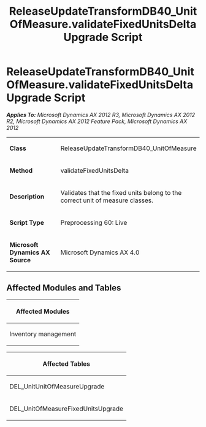 ﻿---
title: ReleaseUpdateTransformDB40_UnitOfMeasure.validateFixedUnitsDelta Upgrade Script
TOCTitle: ReleaseUpdateTransformDB40_UnitOfMeasure.validateFixedUnitsDelta Upgrade Script
ms:assetid: 83376859-dfa0-7630-f6d1-b1c9ae0ba255
ms:mtpsurl: https://msdn.microsoft.com/en-us/library/JJ685972(v=AX.60)
ms:contentKeyID: 49709426
ms.date: 05/18/2015
mtps_version: v=AX.60
---

# ReleaseUpdateTransformDB40\_UnitOfMeasure.validateFixedUnitsDelta Upgrade Script 


_**Applies To:** Microsoft Dynamics AX 2012 R3, Microsoft Dynamics AX 2012 R2, Microsoft Dynamics AX 2012 Feature Pack, Microsoft Dynamics AX 2012_

<table>
<colgroup>
<col style="width: 50%" />
<col style="width: 50%" />
</colgroup>
<tbody>
<tr class="odd">
<td><p><strong>Class</strong></p></td>
<td><p>ReleaseUpdateTransformDB40_UnitOfMeasure</p></td>
</tr>
<tr class="even">
<td><p><strong>Method</strong></p></td>
<td><p>validateFixedUnitsDelta</p></td>
</tr>
<tr class="odd">
<td><p><strong>Description</strong></p></td>
<td><p>Validates that the fixed units belong to the correct unit of measure classes.</p></td>
</tr>
<tr class="even">
<td><p><strong>Script Type</strong></p></td>
<td><p>Preprocessing 60: Live</p></td>
</tr>
<tr class="odd">
<td><p><strong>Microsoft Dynamics AX Source</strong></p></td>
<td><p>Microsoft Dynamics AX 4.0</p></td>
</tr>
</tbody>
</table>


## Affected Modules and Tables

<table>
<colgroup>
<col style="width: 100%" />
</colgroup>
<thead>
<tr class="header">
<th><p>Affected Modules</p></th>
</tr>
</thead>
<tbody>
<tr class="odd">
<td><p>Inventory management</p></td>
</tr>
</tbody>
</table>


<table>
<colgroup>
<col style="width: 100%" />
</colgroup>
<thead>
<tr class="header">
<th><p>Affected Tables</p></th>
</tr>
</thead>
<tbody>
<tr class="odd">
<td><p>DEL_UnitUnitOfMeasureUpgrade</p></td>
</tr>
<tr class="even">
<td><p>DEL_UnitOfMeasureFixedUnitsUpgrade</p></td>
</tr>
</tbody>
</table>

  


